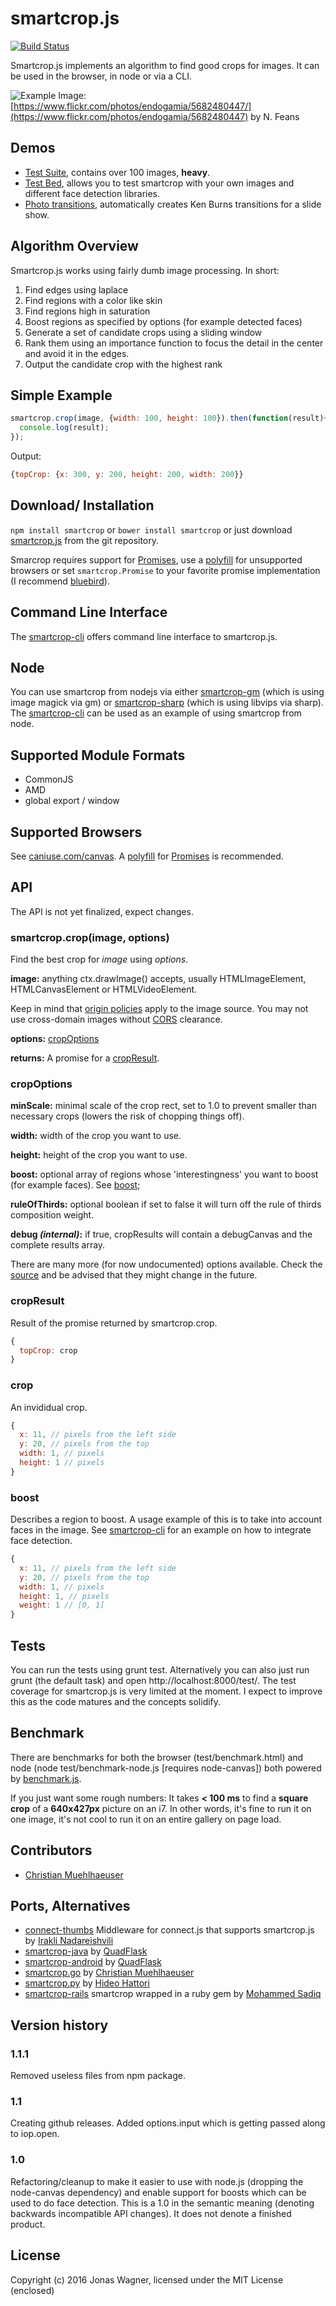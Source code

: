 # smartcrop.js

[![Build Status](https://travis-ci.org/jwagner/smartcrop.js.svg?branch=travis)](https://travis-ci.org/jwagner/smartcrop.js)

Smartcrop.js implements an algorithm to find good crops for images.
It can be used in the browser, in node or via a CLI.

![Example](http://29a.ch/sandbox/2014/smartcrop/example.jpg)
Image: [https://www.flickr.com/photos/endogamia/5682480447/](https://www.flickr.com/photos/endogamia/5682480447) by N. Feans

## Demos
* [Test Suite](http://29a.ch/sandbox/2014/smartcrop/examples/testsuite.html), contains over 100 images, **heavy**.
* [Test Bed](http://29a.ch/sandbox/2014/smartcrop/examples/testbed.html), allows you to test smartcrop with your own images and different face detection libraries.
* [Photo transitions](http://29a.ch/sandbox/2014/smartcrop/examples/slideshow.html), automatically creates Ken Burns transitions for a slide show.

## Algorithm Overview
Smartcrop.js works using fairly dumb image processing. In short:

1. Find edges using laplace
1. Find regions with a color like skin
1. Find regions high in saturation
1. Boost regions as specified by options (for example detected faces)
1. Generate a set of candidate crops using a sliding window
1. Rank them using an importance function to focus the detail in the center
  and avoid it in the edges.
1. Output the candidate crop with the highest rank


## Simple Example
```javascript
smartcrop.crop(image, {width: 100, height: 100}).then(function(result){
  console.log(result);
});
```
Output:
```javascript
{topCrop: {x: 300, y: 200, height: 200, width: 200}}
```

## Download/ Installation
```npm install smartcrop```
or
```bower install smartcrop```
or just download [smartcrop.js](https://raw.githubusercontent.com/jwagner/smartcrop.js/master/smartcrop.js) from the git repository.

Smarcrop requires support for [Promises](http://caniuse.com/#feat=promises),
use a [polyfill](https://github.com/taylorhakes/promise-polyfill) for unsupported browsers or set `smartcrop.Promise` to your favorite promise implementation
(I recommend [bluebird](http://bluebirdjs.com/)).

## Command Line Interface
The [smartcrop-cli](https://github.com/jwagner/smartcrop-cli) offers command line interface to smartcrop.js.

## Node
You can use smartcrop from nodejs via either [smartcrop-gm](https://github.com/jwagner/smartcrop-gm) (which is using image magick via gm) or [smartcrop-sharp](https://github.com/jwagner/smartcrop-sharp) (which is using libvips via sharp).
The [smartcrop-cli](https://github.com/jwagner/smartcrop-cli) can be used as an example of using smartcrop from node.

## Supported Module Formats

* CommonJS
* AMD
* global export / window

## Supported Browsers

See [caniuse.com/canvas](http://caniuse.com/canvas).
A [polyfill](https://github.com/taylorhakes/promise-polyfill) for
[Promises](http://caniuse.com/#feat=promises) is recommended.

## API

The API is not yet finalized, expect changes.

### smartcrop.crop(image, options)
Find the best crop for *image* using *options*.

**image:** anything ctx.drawImage() accepts, usually HTMLImageElement, HTMLCanvasElement or HTMLVideoElement.

Keep in mind that [origin policies](https://en.wikipedia.org/wiki/Same-origin_policy) apply to the image source.
You may not use cross-domain images without [CORS](https://en.wikipedia.org/wiki/Cross-origin_resource_sharing) clearance.

**options:** [cropOptions](#cropOptions)

**returns:** A promise for a [cropResult](#cropResult).

### cropOptions

**minScale:** minimal scale of the crop rect, set to 1.0 to prevent smaller than necessary crops (lowers the risk of chopping things off).

**width:** width of the crop you want to use.

**height:** height of the crop you want to use.

**boost:** optional array of regions whose 'interestingness' you want to boost (for example faces). See [boost](#boost);

**ruleOfThirds:** optional boolean if set to false it will turn off the rule of thirds composition weight.

**debug *(internal)*:** if true, cropResults will contain a debugCanvas and the complete results array.

There are many more (for now undocumented) options available.
Check the [source](smartcrop.js#L32) and be advised that they might change in the future.

### cropResult
Result of the promise returned by smartcrop.crop.
```javascript
{
  topCrop: crop
}
```

### crop
An invididual crop.

```javascript
{
  x: 11, // pixels from the left side
  y: 20, // pixels from the top
  width: 1, // pixels
  height: 1 // pixels
}
```

### boost
Describes a region to boost. A usage example of this is to take
into account faces in the image. See [smartcrop-cli](https://github.com/jwagner/smartcrop-cli) for an example on how to integrate face detection.

```javascript
{
  x: 11, // pixels from the left side
  y: 20, // pixels from the top
  width: 1, // pixels
  height: 1, // pixels
  weight: 1 // [0, 1]
}
```


## Tests
You can run the tests using grunt test. Alternatively you can also just run grunt (the default task) and open http://localhost:8000/test/.
The test coverage for smartcrop.js is very limited at the moment. I expect to improve this as the code matures and the concepts solidify.

## Benchmark
There are benchmarks for both the browser (test/benchmark.html) and node (node test/benchmark-node.js [requires node-canvas])
both powered by [benchmark.js](http://benchmarkjs.com).

If you just want some rough numbers: It takes **< 100 ms** to find a **square crop** of a **640x427px** picture on an i7.
In other words, it's fine to run it on one image, it's not cool to run it on an entire gallery on page load.

## Contributors

* [Christian Muehlhaeuser](https://github.com/muesli)

## Ports, Alternatives

* [connect-thumbs](https://github.com/inadarei/connect-thumbs) Middleware for connect.js that supports smartcrop.js by [Irakli Nadareishvili](https://github.com/inadarei/connect-thumbs)
* [smartcrop-java](https://github.com/QuadFlask/smartcrop-java) by [QuadFlask](https://github.com/QuadFlask/)
* [smartcrop-android](https://github.com/QuadFlask/smartcrop-android) by [QuadFlask](https://github.com/QuadFlask/)
* [smartcrop.go](https://github.com/muesli/smartcrop) by [Christian Muehlhaeuser](https://github.com/muesli)
* [smartcrop.py](https://github.com/hhatto/smartcrop.py) by [Hideo Hattori](http://www.hexacosa.net/about/)
* [smartcrop-rails](https://github.com/sadiqmmm/smartcrop-rails) smartcrop wrapped in a ruby gem by [Mohammed Sadiq](https://github.com/sadiqmmm/)

## Version history

### 1.1.1
Removed useless files from npm package.

### 1.1
Creating github releases. Added options.input which is getting passed along to iop.open.

### 1.0
Refactoring/cleanup to make it easier to use with node.js (dropping the node-canvas dependency) and enable support for boosts which can be used to do face detection.
This is a 1.0 in the semantic meaning (denoting backwards incompatible API changes).
It does not denote a finished product.

## License
Copyright (c) 2016 Jonas Wagner, licensed under the MIT License (enclosed)
